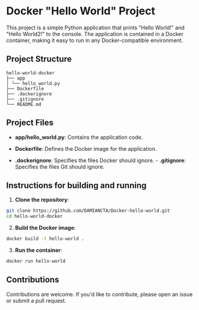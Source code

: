 # Docker "Hello World" Project

This project is a simple Python application that prints "Hello World!" and "Hello World2!" to the console. The application is contained in a Docker container, making it easy to run in any Docker-compatible environment.

## Project Structure

```
hello-world-docker
├── app
│ └── hello_world.py
├── Dockerfile
├── .dockerignore
├── .gitignore
└── README.md
```

## Project Files

- **app/hello_world.py**: Contains the application code.
- **Dockerfile**: Defines the Docker image for the application.

- **.dockerignore**: Specifies the files Docker should ignore. - **.gitignore**: Specifies the files Git should ignore.

## Instructions for building and running

1. **Clone the repository**:
```bash
git clone https://github.com/DAMIANCTA/Docker-hello-world.git
cd hello-world-docker
```

2. **Build the Docker image**:
```bash
docker build -t hello-world .
```

3. **Run the container**:
```bash
docker run hello-world
```

## Contributions

Contributions are welcome. If you'd like to contribute, please open an issue or submit a pull request.
